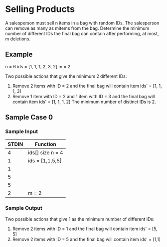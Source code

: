 # Selling Products
A salesperson must sell n items in a bag with random IDs. The salesperson can remove as many as mitems from the bag. Determine the minimum number of different IDs the final bag can contain after performing, at most, m deletions.

## Example
n = 6
ids = [1, 1, 1, 2, 3, 2]
m = 2

Two possible actions that give the minimum 2 different IDs:
1. Remove 2 items with ID = 2 and the final bag will contain item ids' = [1, 1, 1, 3]
2. Remove 1 item with ID = 2 and 1 item with ID = 3 and the final bag will contain item ids' = [1, 1, 1, 2]
The minimum number of distinct IDs is 2.

## Sample Case 0
 ### Sample Input

| STDIN | Function |
| --- | --- |
| 4 | ids[] size n = 4 |
| 1 | ids = [1,1,5,5] |
| 1 |  |
| 5 |  |
| 5 |  |
| 2 | m = 2 |

### Sample Output
Two possible actions that give 1 as the minimum number of different IDs:
1. Remove 2 items with ID = 1 and the final bag will contain item ids' = [5, 5]
2. Remove 2 items with ID = 5 and the final bag will contain item ids' = [1,1]